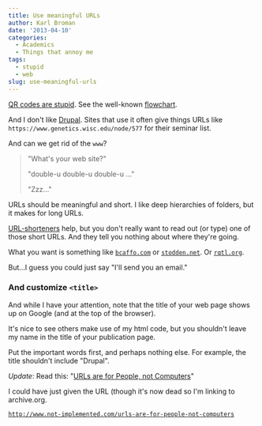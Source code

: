 ```yaml
---
title: Use meaningful URLs
author: Karl Broman
date: '2013-04-10'
categories:
  - Academics
  - Things that annoy me
tags:
  - stupid
  - web
slug: use-meaningful-urls
---
```


[QR codes are stupid](https://www.slideshare.net/natesmoyer/qr-codes-are-stupid).  See the well-known [flowchart](https://twitter.com/jcolman/status/320917928881033218).

And I don't like [Drupal](https://drupal.org).  Sites that use it
often give
things URLs like `https://www.genetics.wisc.edu/node/577`
for their seminar list.

And can we get rid of the `www`?

<blockquote>
"What's your web site?"

"double-u double-u double-u ..."

"Zzz..."
</blockquote>

URLs should be meaningful and short.  I like deep hierarchies of folders, but it makes for long URLs.

[URL-shorteners](https://bitly.com) help, but you don't really want to read out (or type) one of those short URLs.  And they tell you nothing about where they're going.

What you want is something like [`bcaffo.com`](http://bcaffo.com) or [`stodden.net`](http://stodden.net).  Or [`rqtl.org`](https://rqtl.org).

But...I guess you could just say "I'll send you an email."

### And customize `<title>`

And while I have your attention, note that the title of your web page shows up on Google (and at the top of the browser).

It's nice to see others make use of my html code, but you shouldn't leave my name in the title of your publication page.

Put the important words first, and perhaps nothing else. For example, the title shouldn't include "Drupal".

_Update_: Read this: "[URLs are for People, not Computers](http://web.archive.org/web/20130416035126/http://www.not-implemented.com/urls-are-for-people-not-computers/)"

I could have just given the URL (though it's now dead so I'm linking
to archive.org.

[`http://www.not-implemented.com/urls-are-for-people-not-computers`](http://web.archive.org/web/20130416035126/http://www.not-implemented.com/urls-are-for-people-not-computers)
